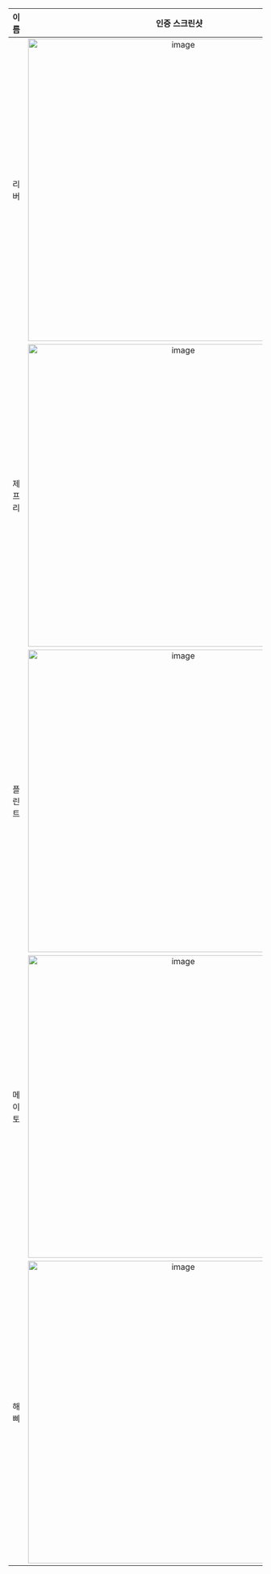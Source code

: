 | **이름** | **인증 스크린샷** |
|:--------:|:-----------------:|
| 리버   | <img width="600" alt="image" src="https://github.com/user-attachments/assets/9c99a8fc-9c08-40c9-9fc3-2ffbc750fcd3" /> |
| 제프리 | <img width="600" alt="image" src="https://github.com/user-attachments/assets/a74ad978-9252-47a6-914a-bdfaa2db194d" /> |
| 플린트 | <img width="600" alt="image" src="https://github.com/user-attachments/assets/589cb1f5-382e-4b19-8ede-c31af3c40e8b" /> |
| 메이토 | <img width="600" alt="image" src="https://github.com/user-attachments/assets/845e374c-f39a-417b-a2ae-e5383049e1f2" />|
| 해삐 | <img width="600" alt="image" src="https://github.com/user-attachments/assets/2cb350c8-9801-4b5d-b181-22cf3ed76acd" /> |

